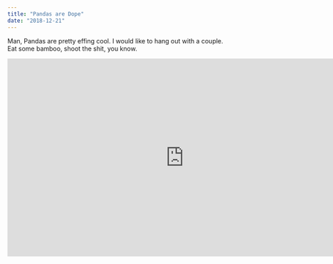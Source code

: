 ```yaml
---
title: "Pandas are Dope"
date: "2018-12-21"
---
```


Man, Pandas are pretty effing cool. I would like to hang out with a couple. Eat some bamboo, shoot the shit, you know.

<iframe width="791" height="445" src="https://www.youtube.com/embed/vB2rG9sJPVs" frameborder="0" allow="accelerometer; autoplay; encrypted-media; gyroscope; picture-in-picture" allowfullscreen></iframe>
